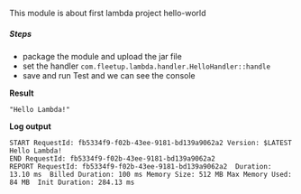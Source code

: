 This module is about first lambda project hello-world

##### Steps
* package the module and upload the jar file
* set the handler ```com.fleetup.lambda.handler.HelloHandler::handle```
* save and run Test and we can see the console

**Result**
```
"Hello Lambda!"
```

**Log output**
```
START RequestId: fb5334f9-f02b-43ee-9181-bd139a9062a2 Version: $LATEST
Hello Lambda!
END RequestId: fb5334f9-f02b-43ee-9181-bd139a9062a2
REPORT RequestId: fb5334f9-f02b-43ee-9181-bd139a9062a2	Duration: 13.10 ms	Billed Duration: 100 ms	Memory Size: 512 MB	Max Memory Used: 84 MB	Init Duration: 284.13 ms	
```
